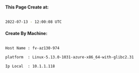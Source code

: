 
   
#### This Page Create at:

```bash

2022-07-13 - 12:00:08 UTC

```

#### Create By Machine:

```bash

Host Name : fv-az130-974

platform  : Linux-5.13.0-1031-azure-x86_64-with-glibc2.31

Ip Local  : 10.1.1.118

```

